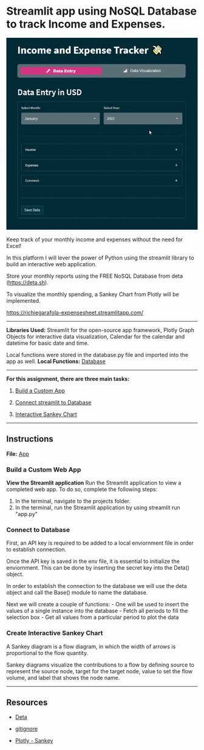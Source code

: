 # Streamlit app using NoSQL Database to track Income and Expenses.

![app demo](Images/demo.gif)

Keep track of your monthly income and expenses without the need for Excel!

In this platform I will lever the power of Python using the streamlit library to build an interactive web application. 

Store your monthly reports using the FREE NoSQL Database from deta (https://deta.sh). 

To visualize the monthly spending, a Sankey Chart from Plotly will be implemented.

https://richiegarafola-expensesheet.streamlitapp.com/
 
---

**Libraries Used:** Streamlit for the open-source app framework, Plotly Graph Objects for interactive data visualization, Calendar for the calendar and datetime for basic date and time. 

Local functions were stored in the database.py file and imported into the app as well. 
**Local Functions:** [Database](database.py)

---

**For this assignment, there are three main tasks:**

1. [Build a Custom App](#Build-a-Custom-Web-App)

2. [Connect streamlit to Database](#Connect-to-Database)

3. [Interactive Sankey Chart](#Create-Interactive-Sankey-Chart)

---

## Instructions

**File:** [App](app.py)

### Build a Custom Web App

**View the Streamlit application**
Run the Streamlit application to view a completed web app. To do so, complete the following steps:

1. In the terminal, navigate to the projects folder.
2. In the terminal, run the Streamlit application by using streamlit run "app.py"


### Connect to Database

First, an API key is required to be added to a local enviornment file in order to establish connection. 

Once the API key is saved in the env file, it is essential to initialize the  enviornment. This can be done by inserting the secret key into the Deta() object.

In order to establish the connection to the database we will use the deta object and call the Base() module to name the database.

Next we will create a couple of functions:
    - One will be used to insert the values of a single instance into the database
    - Fetch all periods to fill the selection box
    - Get all values from a particular period to plot the data


### Create Interactive Sankey Chart

A Sankey diagram is a flow diagram, in which the width of arrows is proportional to the flow quantity.

Sankey diagrams visualize the contributions to a flow by defining source to represent the source node, target for the target node, value to set the flow volume, and label that shows the node name.


---

## Resources

* [Deta](https://www.deta.sh/)

* [gitignore](https://www.toptal.com/developers/gitignore/api/python)

* [Plotly - Sankey](https://plotly.com/python/sankey-diagram/)



